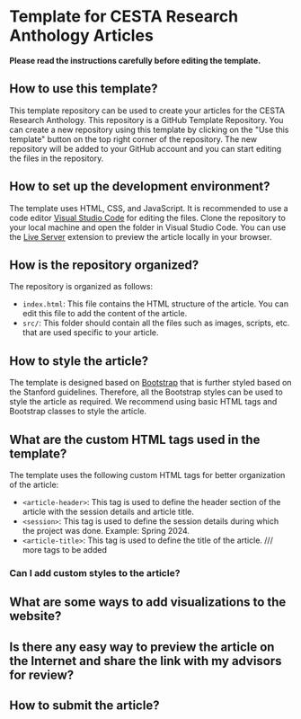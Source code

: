 # Template for CESTA Research Anthology Articles

**Please read the instructions carefully before editing the template.**

## How to use this template?

This template repository can be used to create your articles for the CESTA Research Anthology. This repository is a GitHub Template Repository. You can create a new repository using this template by clicking on the "Use this template" button on the top right corner of the repository. The new repository will be added to your GitHub account and you can start editing the files in the repository.

## How to set up the development environment?

The template uses HTML, CSS, and JavaScript. It is recommended to use a code editor [Visual Studio Code](https://code.visualstudio.com/) for editing the files. Clone the repository to your local machine and open the folder in Visual Studio Code. You can use the [Live Server](https://marketplace.visualstudio.com/items?itemName=ritwickdey.LiveServer) extension to preview the article locally in your browser.

## How is the repository organized?

The repository is organized as follows:

- `index.html`: This file contains the HTML structure of the article. You can edit this file to add the content of the article.
- `src/`: This folder should contain all the files such as images, scripts, etc. that are used specific to your article.

## How to style the article?

The template is designed based on [Bootstrap](https://getbootstrap.com/docs/5.3/getting-started/introduction/) that is further styled based on the Stanford guidelines. Therefore, all the Bootstrap styles can be used to style the article as required. We recommend using basic HTML tags and Bootstrap classes to style the article.

## What are the custom HTML tags used in the template?

The template uses the following custom HTML tags for better organization of the article:

- `<article-header>`: This tag is used to define the header section of the article with the session details and article title.
- `<session>`: This tag is used to define the session details during which the project was done. Example: Spring 2024.
- `<article-title>`: This tag is used to define the title of the article.
  /// more tags to be added

### Can I add custom styles to the article?

## What are some ways to add visualizations to the website?

## Is there any easy way to preview the article on the Internet and share the link with my advisors for review?

## How to submit the article?
